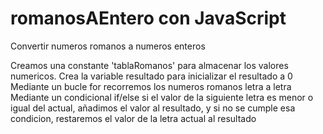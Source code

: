 # romanosAEntero con JavaScript
Convertir numeros romanos a numeros enteros

Creamos una constante 'tablaRomanos' para almacenar los valores numericos.
Crea la variable resultado para inicializar el resultado a 0
Mediante un bucle for recorremos los numeros romanos letra a letra
Mediante un condicional if/else si el valor de la siguiente letra es menor o igual del actual, añadimos el valor al resultado, y si no se cumple esa condicion, restaremos el valor de la letra actual al resultado
